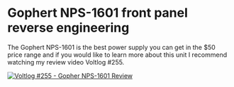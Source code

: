 # Gophert NPS-1601 front panel reverse engineering
The Gophert NPS-1601 is the best power supply you can get in the $50 price range and if you would like to learn more about this unit I recommend watching my review video Voltlog #255.

[![Voltlog #255 - Gopher NPS-1601 Review](https://img.youtube.com/vi/bSkeV2ezuBs/0.jpg)](https://www.youtube.com/watch?v=bSkeV2ezuBs)
